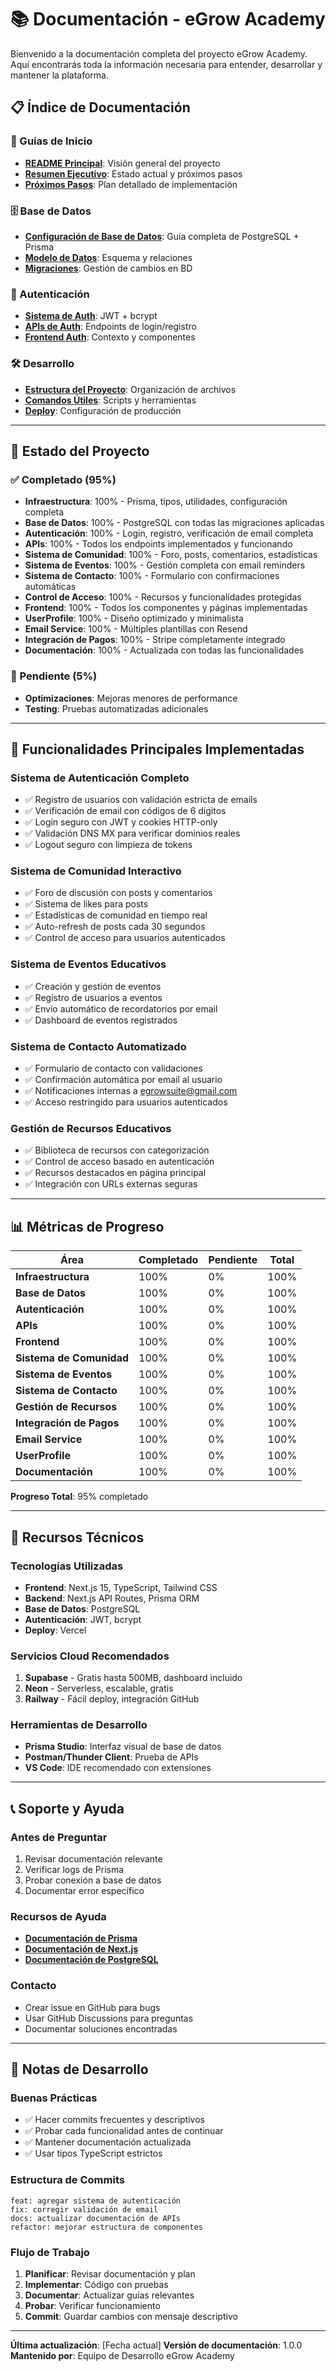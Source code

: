 # 📚 Documentación - eGrow Academy

Bienvenido a la documentación completa del proyecto eGrow Academy. Aquí encontrarás toda la información necesaria para entender, desarrollar y mantener la plataforma.

## 📋 Índice de Documentación

### 🚀 Guías de Inicio
- **[README Principal](../README.md)**: Visión general del proyecto
- **[Resumen Ejecutivo](./EXECUTIVE-SUMMARY.md)**: Estado actual y próximos pasos
- **[Próximos Pasos](./NEXT-STEPS.md)**: Plan detallado de implementación

### 🗄️ Base de Datos
- **[Configuración de Base de Datos](./DATABASE-SETUP.md)**: Guía completa de PostgreSQL + Prisma
- **[Modelo de Datos](./DATABASE-SETUP.md#fase-2-diseño-del-modelo-de-datos)**: Esquema y relaciones
- **[Migraciones](./NEXT-STEPS.md#fase-7-migraciones-y-generación)**: Gestión de cambios en BD

### 🔐 Autenticación
- **[Sistema de Auth](./DATABASE-SETUP.md#fase-5-utilidades-de-autenticación)**: JWT + bcrypt
- **[APIs de Auth](./NEXT-STEPS.md#fase-8-apis-de-autenticación)**: Endpoints de login/registro
- **[Frontend Auth](./NEXT-STEPS.md#fase-9-frontend---contexto-de-autenticación)**: Contexto y componentes

### 🛠️ Desarrollo
- **[Estructura del Proyecto](../README.md#estructura-del-proyecto)**: Organización de archivos
- **[Comandos Útiles](../README.md#comandos-útiles)**: Scripts y herramientas
- **[Deploy](../README.md#deploy)**: Configuración de producción

---

## 🎯 Estado del Proyecto

### ✅ Completado (95%)
- **Infraestructura**: 100% - Prisma, tipos, utilidades, configuración completa
- **Base de Datos**: 100% - PostgreSQL con todas las migraciones aplicadas
- **Autenticación**: 100% - Login, registro, verificación de email completa
- **APIs**: 100% - Todos los endpoints implementados y funcionando
- **Sistema de Comunidad**: 100% - Foro, posts, comentarios, estadísticas
- **Sistema de Eventos**: 100% - Gestión completa con email reminders
- **Sistema de Contacto**: 100% - Formulario con confirmaciones automáticas
- **Control de Acceso**: 100% - Recursos y funcionalidades protegidas
- **Frontend**: 100% - Todos los componentes y páginas implementadas
- **UserProfile**: 100% - Diseño optimizado y minimalista
- **Email Service**: 100% - Múltiples plantillas con Resend
- **Integración de Pagos**: 100% - Stripe completamente integrado
- **Documentación**: 100% - Actualizada con todas las funcionalidades

### 🔄 Pendiente (5%)
- **Optimizaciones**: Mejoras menores de performance
- **Testing**: Pruebas automatizadas adicionales

---

## 🚀 Funcionalidades Principales Implementadas

### **Sistema de Autenticación Completo**
- ✅ Registro de usuarios con validación estricta de emails
- ✅ Verificación de email con códigos de 6 dígitos
- ✅ Login seguro con JWT y cookies HTTP-only
- ✅ Validación DNS MX para verificar dominios reales
- ✅ Logout seguro con limpieza de tokens

### **Sistema de Comunidad Interactivo**
- ✅ Foro de discusión con posts y comentarios
- ✅ Sistema de likes para posts
- ✅ Estadísticas de comunidad en tiempo real
- ✅ Auto-refresh de posts cada 30 segundos
- ✅ Control de acceso para usuarios autenticados

### **Sistema de Eventos Educativos**
- ✅ Creación y gestión de eventos
- ✅ Registro de usuarios a eventos
- ✅ Envío automático de recordatorios por email
- ✅ Dashboard de eventos registrados

### **Sistema de Contacto Automatizado**
- ✅ Formulario de contacto con validaciones
- ✅ Confirmación automática por email al usuario
- ✅ Notificaciones internas a egrowsuite@gmail.com
- ✅ Acceso restringido para usuarios autenticados

### **Gestión de Recursos Educativos**
- ✅ Biblioteca de recursos con categorización
- ✅ Control de acceso basado en autenticación
- ✅ Recursos destacados en página principal
- ✅ Integración con URLs externas seguras

---

## 📊 Métricas de Progreso

| Área | Completado | Pendiente | Total |
|------|------------|-----------|-------|
| **Infraestructura** | 100% | 0% | 100% |
| **Base de Datos** | 100% | 0% | 100% |
| **Autenticación** | 100% | 0% | 100% |
| **APIs** | 100% | 0% | 100% |
| **Frontend** | 100% | 0% | 100% |
| **Sistema de Comunidad** | 100% | 0% | 100% |
| **Sistema de Eventos** | 100% | 0% | 100% |
| **Sistema de Contacto** | 100% | 0% | 100% |
| **Gestión de Recursos** | 100% | 0% | 100% |
| **Integración de Pagos** | 100% | 0% | 100% |
| **Email Service** | 100% | 0% | 100% |
| **UserProfile** | 100% | 0% | 100% |
| **Documentación** | 100% | 0% | 100% |

**Progreso Total**: 95% completado

---

## 🔧 Recursos Técnicos

### **Tecnologías Utilizadas**
- **Frontend**: Next.js 15, TypeScript, Tailwind CSS
- **Backend**: Next.js API Routes, Prisma ORM
- **Base de Datos**: PostgreSQL
- **Autenticación**: JWT, bcrypt
- **Deploy**: Vercel

### **Servicios Cloud Recomendados**
1. **Supabase** - Gratis hasta 500MB, dashboard incluido
2. **Neon** - Serverless, escalable, gratis
3. **Railway** - Fácil deploy, integración GitHub

### **Herramientas de Desarrollo**
- **Prisma Studio**: Interfaz visual de base de datos
- **Postman/Thunder Client**: Prueba de APIs
- **VS Code**: IDE recomendado con extensiones

---

## 📞 Soporte y Ayuda

### **Antes de Preguntar**
1. Revisar documentación relevante
2. Verificar logs de Prisma
3. Probar conexión a base de datos
4. Documentar error específico

### **Recursos de Ayuda**
- **[Documentación de Prisma](https://www.prisma.io/docs)**
- **[Documentación de Next.js](https://nextjs.org/docs)**
- **[Documentación de PostgreSQL](https://www.postgresql.org/docs/)**

### **Contacto**
- Crear issue en GitHub para bugs
- Usar GitHub Discussions para preguntas
- Documentar soluciones encontradas

---

## 📝 Notas de Desarrollo

### **Buenas Prácticas**
- ✅ Hacer commits frecuentes y descriptivos
- ✅ Probar cada funcionalidad antes de continuar
- ✅ Mantener documentación actualizada
- ✅ Usar tipos TypeScript estrictos

### **Estructura de Commits**
```
feat: agregar sistema de autenticación
fix: corregir validación de email
docs: actualizar documentación de APIs
refactor: mejorar estructura de componentes
```

### **Flujo de Trabajo**
1. **Planificar**: Revisar documentación y plan
2. **Implementar**: Código con pruebas
3. **Documentar**: Actualizar guías relevantes
4. **Probar**: Verificar funcionamiento
5. **Commit**: Guardar cambios con mensaje descriptivo

---

**Última actualización**: [Fecha actual]
**Versión de documentación**: 1.0.0
**Mantenido por**: Equipo de Desarrollo eGrow Academy 